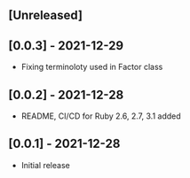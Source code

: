 ## [Unreleased]

## [0.0.3] - 2021-12-29

- Fixing terminoloty used in Factor class

## [0.0.2] - 2021-12-28

- README, CI/CD for Ruby 2.6, 2.7, 3.1 added

## [0.0.1] - 2021-12-28

- Initial release

